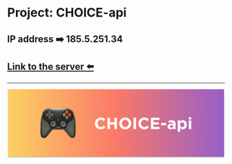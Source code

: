 # **Project: CHOICE-api**

## IP address ➡️ 185.5.251.34

## [Link to the server ⬅️](https://api.choicejobs.ru/)

---

![Illustration for the project](./DOCS/CHOICE-API%20image.png)
